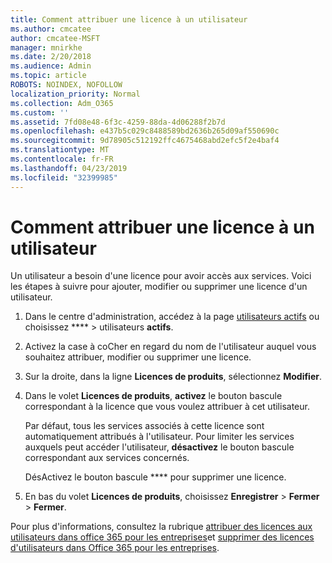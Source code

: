 ```yaml
---
title: Comment attribuer une licence à un utilisateur
ms.author: cmcatee
author: cmcatee-MSFT
manager: mnirkhe
ms.date: 2/20/2018
ms.audience: Admin
ms.topic: article
ROBOTS: NOINDEX, NOFOLLOW
localization_priority: Normal
ms.collection: Adm_O365
ms.custom: ''
ms.assetid: 7fd08e48-6f3c-4259-88da-4d06288f2b7d
ms.openlocfilehash: e437b5c029c8488589bd2636b265d09af550690c
ms.sourcegitcommit: 9d78905c512192ffc4675468abd2efc5f2e4baf4
ms.translationtype: MT
ms.contentlocale: fr-FR
ms.lasthandoff: 04/23/2019
ms.locfileid: "32399985"
---
```

# <a name="how-to-assign-a-license-to-a-user"></a>Comment attribuer une licence à un utilisateur

Un utilisateur a besoin d'une licence pour avoir accès aux services. Voici les étapes à suivre pour ajouter, modifier ou supprimer une licence d'un utilisateur.
  
1. Dans le centre d'administration, accédez à la page [utilisateurs actifs](https://go.microsoft.com/fwlink/p/?linkid=834822) ou choisissez **** \> utilisateurs **actifs**.
    
2. Activez la case à coCher en regard du nom de l'utilisateur auquel vous souhaitez attribuer, modifier ou supprimer une licence.
    
3. Sur la droite, dans la ligne **Licences de produits**, sélectionnez **Modifier**.
    
4. Dans le volet **Licences de produits**, **activez** le bouton bascule correspondant à la licence que vous voulez attribuer à cet utilisateur. 
    
    Par défaut, tous les services associés à cette licence sont automatiquement attribués à l'utilisateur. Pour limiter les services auxquels peut accéder l'utilisateur, **désactivez** le bouton bascule correspondant aux services concernés. 
    
    DésActivez le bouton bascule **** pour supprimer une licence. 
    
5. En bas du volet **Licences de produits**, choisissez **Enregistrer** \> **Fermer** \> **Fermer**.
    
Pour plus d'informations, consultez la rubrique [attribuer des licences aux utilisateurs dans office 365 pour les entreprises](https://support.office.com/article/997596b5-4173-4627-b915-36abac6786dc)et [supprimer des licences d'utilisateurs dans Office 365 pour les entreprises](https://support.office.com/article/9b497c85-d0a4-4735-80fa-d3565bc05bd1).
  

